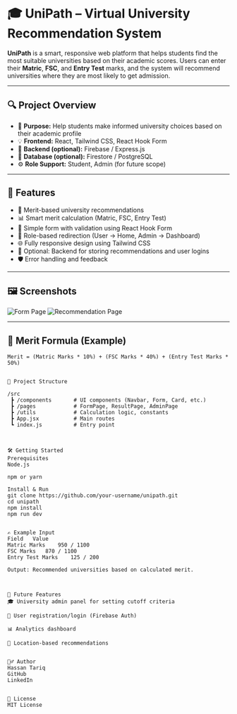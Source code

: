 # 🎓 UniPath – Virtual University Recommendation System

**UniPath** is a smart, responsive web platform that helps students find the most suitable universities based on their academic scores. Users can enter their **Matric**, **FSC**, and **Entry Test** marks, and the system will recommend universities where they are most likely to get admission.

---

## 🔍 Project Overview

- 📘 **Purpose:** Help students make informed university choices based on their academic profile
- 💡 **Frontend:** React, Tailwind CSS, React Hook Form
- 🔐 **Backend (optional):** Firebase / Express.js
- 💾 **Database (optional):** Firestore / PostgreSQL
- ⚙️ **Role Support:** Student, Admin (for future scope)

---

## 🚀 Features

- 🧠 Merit-based university recommendations
- 📊 Smart merit calculation (Matric, FSC, Entry Test)
- 📝 Simple form with validation using React Hook Form
- 🎯 Role-based redirection (User → Home, Admin → Dashboard)
- 🌐 Fully responsive design using Tailwind CSS
- 💾 Optional: Backend for storing recommendations and user logins
- 🛡️ Error handling and feedback

---

## 🖼️ Screenshots

<!-- You can replace these links with real images -->
![Form Page](./screenshots/form-page.png)
![Recommendation Page](./screenshots/recommendation.png)

---

## 🧮 Merit Formula (Example)

```text
Merit = (Matric Marks * 10%) + (FSC Marks * 40%) + (Entry Test Marks * 50%)


📁 Project Structure

/src
 ┣ /components       # UI components (Navbar, Form, Card, etc.)
 ┣ /pages            # FormPage, ResultPage, AdminPage
 ┣ /utils            # Calculation logic, constants
 ┣ App.jsx           # Main routes
 ┗ index.js          # Entry point



🛠️ Getting Started
Prerequisites
Node.js

npm or yarn

Install & Run
git clone https://github.com/your-username/unipath.git
cd unipath
npm install
npm run dev


✍️ Example Input
Field	Value
Matric Marks	950 / 1100
FSC Marks	870 / 1100
Entry Test Marks	125 / 200

Output: Recommended universities based on calculated merit.



🔐 Future Features
🎓 University admin panel for setting cutoff criteria

📄 User registration/login (Firebase Auth)

📊 Analytics dashboard

📍 Location-based recommendations


🙋‍♂️ Author
Hassan Tariq
GitHub
LinkedIn


📄 License
MIT License
